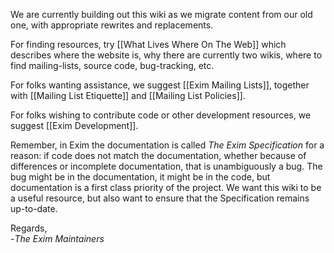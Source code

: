 We are currently building out this wiki as we migrate content from our old one, with appropriate rewrites and replacements.

For finding resources, try [[What Lives Where On The Web]] which describes where the website is, why there are currently two wikis, where to find mailing-lists, source code, bug-tracking, etc.

For folks wanting assistance, we suggest [[Exim Mailing Lists]], together with [[Mailing List Etiquette]] and [[Mailing List Policies]].

For folks wishing to contribute code or other development resources, we suggest [[Exim Development]].

Remember, in Exim the documentation is called _The Exim Specification_ for a reason: if code does not match the documentation, whether because of differences or incomplete documentation, that is unambiguously a bug. The bug might be in the documentation, it might be in the code, but documentation is a first class priority of the project.  We want this wiki to be a useful resource, but also want to ensure that the Specification remains up-to-date.

Regards,  
-_The Exim Maintainers_